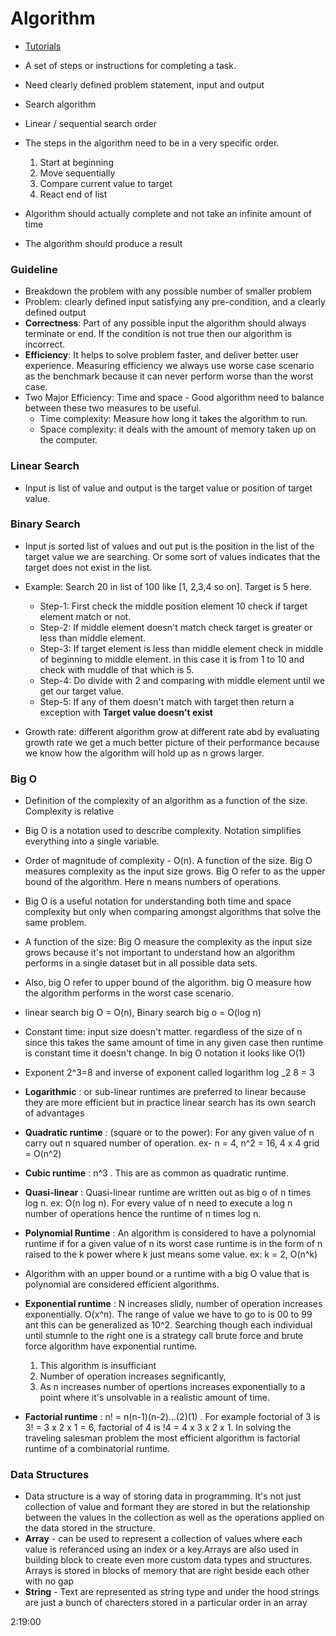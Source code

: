 # Algorithm
 - [Tutorials](https://www.youtube.com/watch?v=8hly31xKli0&t=23s)
 - A set of steps or instructions for completing a task.
 - Need clearly defined problem statement, input and output
 - Search algorithm
 - Linear / sequential search order
 - The steps in the algorithm need to be in a very specific order. 
    1. Start at beginning
    2. Move sequentially
    3. Compare current value to target
    4. React end of list
    
 - Algorithm should actually complete and not take an infinite amount of time
 - The algorithm should produce a result

### Guideline

 - Breakdown the problem with any possible number of smaller problem
 - Problem: clearly defined input satisfying any pre-condition, and a clearly defined output 
 - **Correctness**: Part of any possible input the algorithm should always terminate or end. If the condition is not true then our algorithm is incorrect.
 - **Efficiency**: It helps to solve problem faster, and deliver better user experience. Measuring efficiency we always use worse case scenario as the benchmark because it can never perform worse than the worst case.
 - Two Major Efficiency: Time and space - Good algorithm need to balance between these two measures to be useful.
   - Time complexity: Measure how long it takes the algorithm to run.
   - Space complexity: it deals with the amount of memory taken up on the computer.
   
### Linear Search 
 - Input is list of value and output is the target value or position of target value.

### Binary Search

 - Input is sorted list of values and out put is the position in the list of the target value we are searching. Or some sort of values indicates that the target does not exist in the list.
 - Example: Search 20 in list of 100 like [1, 2,3,4 so on]. Target is 5 here. 
    - Step-1: First check the middle position element 10 check if target element match or not.
    - Step-2: If middle element doesn't match check target is greater or less than middle element.
    - Step-3: If target element is less than middle element check in middle of beginning to middle element. in this case it is from 1 to 10 and check with muddle of that which is 5.
    - Step-4: Do divide with 2 and comparing with middle element until we get our target value.
    - Step-5: If any of them doesn't match with target then return a exception with **Target value doesn't exist** 

 - Growth rate: different algorithm grow at different rate abd by evaluating growth rate we get a much better picture of their performance because we know how the algorithm will hold up as n grows larger.

### Big O
 
 - Definition of the complexity of an algorithm as a function of the size. Complexity is relative
 - Big O is a notation used to describe complexity. Notation simplifies everything into a single variable.
 - Order of magnitude of complexity - O(n). A function  of the size. Big O measures complexity as the input size grows. Big O refer to as the upper bound of the algorithm. Here n  means numbers of operations.
 - Big O is a useful notation for understanding both time and space complexity but only when comparing amongst algorithms that solve the same problem.
 - A function of the size: Big O measure the complexity as the input size grows because it's not important to understand how an algorithm performs in a single dataset but in all possible data sets.
 - Also, big O refer to upper bound of the algorithm. big O measure how the algorithm performs in the worst case scenario.
 - linear search big O = O(n), Binary search big o = O(log n)
 - Constant time: input size doesn't matter. regardless of the size of n since this takes the same amount of time in any given case then runtime is constant time it doesn't change. In big O notation it looks like O(1)
 - Exponent 2^3=8 and inverse of exponent called logarithm log _2 8 = 3
 - **Logarithmic** : or sub-linear runtimes are preferred to linear because they are more efficient but in practice linear search has its own search of advantages
 - **Quadratic runtime** : (square or to the power): For any given value of n carry out n squared number of operation. ex- n = 4, n^2 = 16, 4 x 4 grid = O(n^2)
 - **Cubic runtime** : n^3 . This are as common as quadratic runtime.
 - **Quasi-linear** : Quasi-linear runtime are written out as big o of n times log n. ex: O(n log n). For every value of n need to execute a log n number of operations hence the runtime of n times log n.
 - **Polynomial Runtime** : An algorithm is considered to have a polynomial runtime if for a given value of n its worst case runtime is in the form of n raised to the k power where k just means some value. ex: k = 2, O(n^k)
 - Algorithm with an upper bound or a runtime with a big O value that is polynomial are considered efficient algorithms. 
 - **Exponential runtime** : N increases slidly, number of operation increases exponentially. O(x^n). The range of value we have to go to is 00 to 99 ant this can be generalized as 10^2. Searching though each individual until stumnle to the right one is a strategy call brute force and brute force algorithm have exponential runtime.
   1. This algorithm is insufficiant
   2. Number of operation increases segnificantly, 
   3. As n increases number of opertions increases exponentially to a point where it's unsolvable in a realistic amount of time.

 - **Factorial runtime** : n! = n(n-1)(n-2)...(2)(1) . For example foctorial of 3 is 3! = 3 x 2 x 1 = 6, factorial of 4 is !4 = 4 x 3 x 2 x 1. In solving the traveling salesman problem the most efficient algorithm is factorial runtime of a combinatorial runtime.


### Data Structures
 - Data structure is a way of storing data in programming. It's not just collection of value and formant they are stored in but the relationship between the values in the collection as well as the operations applied on the data stored in the structure.
 - **Array** - can be used to represent a collection of values where each value is referanced using an index or a key.Arrays are also used in building block to create even more custom data types and structures. Arrays is stored in blocks of memory that are right beside each other with no gap
 - **String** - Text are represented as string type and under the hood strings are just a bunch of charecters stored in a particular order in an array


 2:19:00
